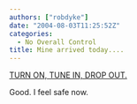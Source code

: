 ```yaml
---
authors: ["robdyke"]
date: "2004-08-03T11:25:52Z"
categories:
  - No Overall Control
title: Mine arrived today....
---
```

[TURN ON, TUNE IN, DROP OUT.](http://www.preparingforemergencies.co.uk/)

Good. I feel safe now.
